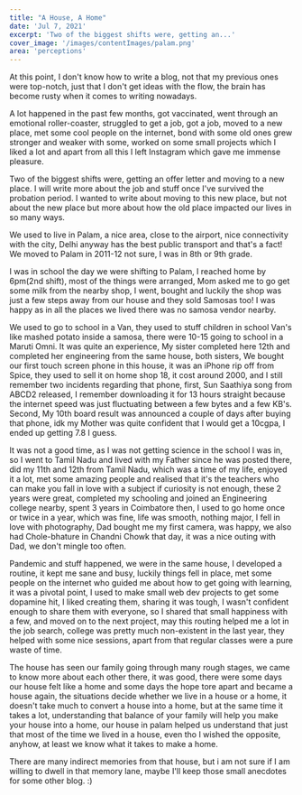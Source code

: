 ```yaml
---
title: "A House, A Home"
date: 'Jul 7, 2021'
excerpt: 'Two of the biggest shifts were, getting an...'
cover_image: '/images/contentImages/palam.png'
area: 'perceptions'
---
```


At this point, I don't know how to write a blog, not that my previous ones were top-notch, just that I don't get ideas with the flow, the brain has become rusty when it comes to writing nowadays.

A lot happened in the past few months, got vaccinated, went through an emotional roller-coaster, struggled to get a job, got a job, moved to a new place, met some cool people on the internet, bond with some old ones grew stronger and weaker with some, worked on some small projects which I liked a lot and apart from all this I left Instagram which gave me immense pleasure.

Two of the biggest shifts were, getting an offer letter and moving to a new place. I will write more about the job and stuff once I've survived the probation period. I wanted to write about moving to this new place, but not about the new place but more about how the old place impacted our lives in so many ways.

We used to live in Palam, a nice area, close to the airport, nice connectivity with the city, Delhi anyway has the best public transport and that's a fact! We moved to Palam in 2011-12 not sure, I was in 8th or 9th grade. 

I was in school the day we were shifting to Palam, I reached home by 6pm(2nd shift), most of the things were arranged, Mom asked me to go get some milk from the nearby shop, I went, bought and luckily the shop was just a few steps away from our house and they sold Samosas too! I was happy as in all the places we lived there was no samosa vendor nearby.

We used to go to school in a Van, they used to stuff children in school Van's like mashed potato inside a samosa, there were 10-15 going to school in a Maruti Omni. It was quite an experience, My sister completed here 12th and completed her engineering from the same house, both sisters, We bought our first touch screen phone in this house, it was an iPhone rip off from Spice, they used to sell it on home shop 18, it cost around 2000, and I still remember two incidents regarding that phone, first, Sun Saathiya song from ABCD2 released, I remember downloading it for 13 hours straight because the internet speed was just fluctuating between a few bytes and a few KB's. Second, My 10th board result was announced a couple of days after buying that phone, idk my Mother was quite confident that I would get a 10cgpa, I ended up getting 7.8 I guess. 

It was not a good time, as I was not getting science in the school I was in, so I went to Tamil Nadu and lived with my Father since he was posted there, did my 11th and 12th from Tamil Nadu, which was a  time of my life, enjoyed it a lot, met some amazing people and realised that it's the teachers who can make you fall in love with a subject if curiosity is not enough, these 2 years were great, completed my schooling and joined an Engineering college nearby, spent 3 years in Coimbatore then, I used to go home once or twice in a year, which was fine, life was smooth, nothing major, I fell in love with photography, Dad bought me my first camera, was happy, we also had Chole-bhature in Chandni Chowk that day, it was a nice outing with Dad, we don't mingle too often. 

Pandemic and stuff happened, we were in the same house, I developed a routine, it kept me sane and busy, luckily things fell in place, met some people on the internet who guided me about how to get going with learning, it was a pivotal point, I used to make small web dev projects to get some dopamine hit, I liked creating them, sharing it was tough, I wasn't confident enough to share them with everyone, so I shared that small happiness with a few, and moved on to the next project, may this routing helped me a lot in the job search, college was pretty much non-existent in the last year, they helped with some nice sessions, apart from that regular classes were a pure waste of time. 

The house has seen our family going through many rough stages, we came to know more about each other there, it was good, there were some days our house felt like a home and some days the hope tore apart and became a house again, the situations decide whether we live in a house or a home, it doesn't take much to convert a house into a home, but at the same time it takes a lot, understanding that balance of your family will help you make your house into a home, our house in palam helped us understand that just that most of the time we lived in a house, even tho I wished the opposite, anyhow, at least we know what it takes to make a home. 

There are many indirect memories from that house, but i am not sure if I am willing to dwell in that memory lane, maybe I'll keep those small anecdotes for some other blog. :)